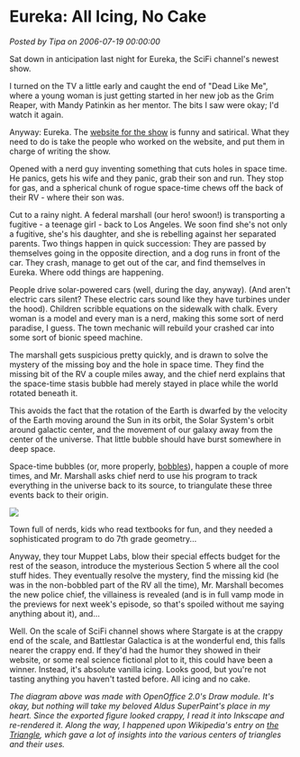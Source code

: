 # Eureka: All Icing, No Cake

*Posted by Tipa on 2006-07-19 00:00:00*

Sat down in anticipation last night for Eureka, the SciFi channel's newest show.

I turned on the TV a little early and caught the end of "Dead Like Me", where a young woman is just getting started in her new job as the Grim Reaper, with Mandy Patinkin as her mentor. The bits I saw were okay; I'd watch it again.

Anyway: Eureka. The [website for the show](http://madeineureka.com) is funny and satirical. What they need to do is take the people who worked on the website, and put them in charge of writing the show.

Opened with a nerd guy inventing something that cuts holes in space time. He panics, gets his wife and they panic, grab their son and run. They stop for gas, and a spherical chunk of rogue space-time chews off the back of their RV - where their son was.

Cut to a rainy night. A federal marshall (our hero! swoon!) is transporting a fugitive - a teenage girl - back to Los Angeles. We soon find she's not only a fugitive, she's his daughter, and she is rebelling against her separated parents. Two things happen in quick succession: They are passed by themselves going in the opposite direction, and a dog runs in front of the car. They crash, manage to get out of the car, and find themselves in Eureka. Where odd things are happening.

People drive solar-powered cars (well, during the day, anyway). (And aren't electric cars silent? These electric cars sound like they have turbines under the hood). Children scribble equations on the sidewalk with chalk. Every woman is a model and every man is a nerd, making this some sort of nerd paradise, I guess. The town mechanic will rebuild your crashed car into some sort of bionic speed machine.

The marshall gets suspicious pretty quickly, and is drawn to solve the mystery of the missing boy and the hole in space time. They find the missing bit of the RV a couple miles away, and the chief nerd explains that the space-time stasis bubble had merely stayed in place while the world rotated beneath it.

This avoids the fact that the rotation of the Earth is dwarfed by the velocity of the Earth moving around the Sun in its orbit, the Solar System's orbit around galactic center, and the movement of our galaxy away from the center of the universe. That little bubble should have burst somewhere in deep space.

Space-time bubbles (or, more properly, [bobbles](http://en.wikipedia.org/wiki/Marooned_in_Realtime)), happen a couple of more times, and Mr. Marshall asks chief nerd to use his program to track everything in the universe back to its source, to triangulate these three events back to their origin.

![](../../../images/triangle.png)

Town full of nerds, kids who read textbooks for fun, and they needed a sophisticated program to do 7th grade geometry...

Anyway, they tour Muppet Labs, blow their special effects budget for the rest of the season, introduce the mysterious Section 5 where all the cool stuff hides. They eventually resolve the mystery, find the missing kid (he was in the non-bobbled part of the RV all the time), Mr. Marshall becomes the new police chief, the villainess is revealed (and is in full vamp mode in the previews for next week's episode, so that's spoiled without me saying anything about it), and...

Well. On the scale of SciFi channel shows where Stargate is at the crappy end of the scale, and Battlestar Galactica is at the wonderful end, this falls nearer the crappy end. If they'd had the humor they showed in their website, or some real science fictional plot to it, this could have been a winner. Instead, it's absolute vanilla icing. Looks good, but you're not tasting anything you haven't tasted before. All icing and no cake.

*The diagram above was made with OpenOffice 2.0's Draw module. It's okay, but nothing will take my beloved Aldus SuperPaint's place in my heart. Since the exported figure looked crappy, I read it into Inkscape and re-rendered it. Along the way, I happened upon Wikipedia's entry on [the Triangle](http://en.wikipedia.org/wiki/Triangle), which gave a lot of insights into the various centers of triangles and their uses.*
